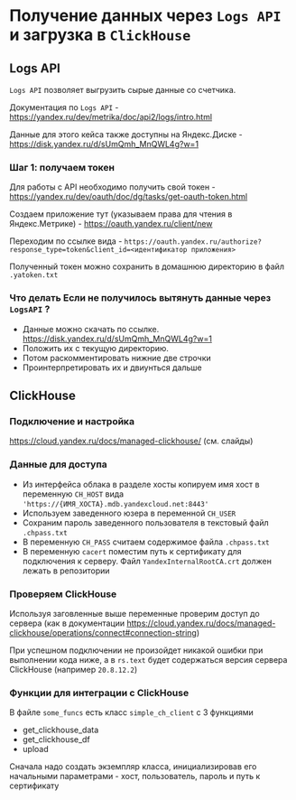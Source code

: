 # Получение данных через `Logs API` и загрузка в `ClickHouse`

## Logs API

`Logs API` позволяет выгрузить сырые данные со счетчика.

Документация по `Logs API` - https://yandex.ru/dev/metrika/doc/api2/logs/intro.html

Данные для этого кейса также доступны на Яндекс.Диске - https://disk.yandex.ru/d/sUmQmh_MnQWL4g?w=1

### Шаг 1: получаем токен
Для работы с API необходимо получить свой токен - https://yandex.ru/dev/oauth/doc/dg/tasks/get-oauth-token.html

Создаем приложение тут (указываем права для чтения в Яндекс.Метрике) - https://oauth.yandex.ru/client/new

Переходим по ссылке вида - `https://oauth.yandex.ru/authorize?response_type=token&client_id=<идентификатор приложения>`

Полученный токен можно сохранить в домашнюю директорию в файл `.yatoken.txt`

### Что делать Если не получилось вытянуть данные через `LogsAPI` ?
* Данные можно скачать по ссылке. https://disk.yandex.ru/d/sUmQmh_MnQWL4g?w=1
* Положить их с текущую директорию.
* Потом раскомментировать нижние две строчки
* Проинтерпретировать их и двиунться дальше

## ClickHouse
### Подключение и настройка
https://cloud.yandex.ru/docs/managed-clickhouse/
(см. слайды)

### Данные для доступа
* Из интерфейса облака в разделе хосты копируем имя хост в переменную `CH_HOST` вида `'https://{ИМЯ_ХОСТА}.mdb.yandexcloud.net:8443'`
* Используем заведенного юзера в переменной `CH_USER`
* Сохраним пароль заведенного пользователя в текстовый файл `.chpass.txt`
* В переменную `CH_PASS` считаем содержимое файла `.chpass.txt`
* В переменную `cacert` поместим путь к сертификату для подключения к серверу. Файл `YandexInternalRootCA.crt` должен лежать в репозитории

### Проверяем ClickHouse
Используя заговленные выше переменные проверим доступ до сервера (как в документации https://cloud.yandex.ru/docs/managed-clickhouse/operations/connect#connection-string)

При успешном подключении не произойдет никакой ошибки при выполнении кода ниже, а в `rs.text` будет содержаться версия сервера ClickHouse (например `20.8.12.2`)

###  Функции для интеграции с ClickHouse

В файле `some_funcs` есть класс `simple_ch_client` c 3 функциями
* get_clickhouse_data
* get_clickhouse_df
* upload

Сначала надо создать экземпляр класса, инициализировав его начальными параметрами - хост, пользователь, пароль и путь к сертификату
